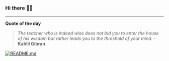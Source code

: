 ### Hi there 👋🏻


---

**Quote of the day**

> *The teacher who is indeed wise does not bid you to enter the house of his wisdom but rather leads you to the threshold of your mind.* - **Kahlil Gibran** 

[![README.md](https://github.com/marcolovazzano/marcolovazzano/actions/workflows/readme.yml/badge.svg?branch=main)](https://github.com/marcolovazzano/marcolovazzano/actions/workflows/readme.yml)
